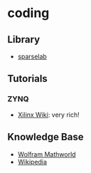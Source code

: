 # coding

## Library

- [sparselab](http://sparselab.stanford.edu/)



## Tutorials

### ZYNQ

- [Xilinx Wiki](https://xilinx-wiki.atlassian.net/wiki/spaces/A/overview): very rich!


## Knowledge Base

- [Wolfram Mathworld](http://mathworld.wolfram.com/)
- [Wikipedia](https://en.wikipedia.org/wiki/Main_Page)

